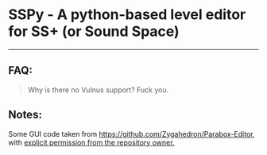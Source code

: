 # SSPy - A python-based level editor for SS+ (or Sound Space)



---
## FAQ:
> Why is there no Vulnus support?
Fuck you.

## Notes:

Some GUI code taken from https://github.com/Zygahedron/Parabox-Editor, with [explicit permission from the repository owner.][1]


[1]: https://i.imgur.com/7JyRsjb.png (Permission proof)
